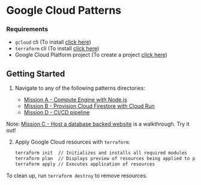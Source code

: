 # Google Cloud Patterns

### Requirements

- `gcloud` cli (To install [click here](https://cloud.google.com/sdk/docs/install))
- `terraform` cli (To install [click here](https://developer.hashicorp.com/terraform/tutorials/gcp-get-started/install-cli))
- Google Cloud Platform project (To create a project [click here](https://cloud.google.com/resource-manager/docs/creating-managing-projects#gcloud))

## Getting Started

1. Navigate to any of the following patterns directories:

   - [Mission A - Compute Engine with Node.js](./low_complexity/)
   - [Mission B - Provision Cloud Firestore with Cloud Run](./medium_complexity/)
   - [Mission D - CI/CD pipeline](./high_complexity/)

  Note: [Mission C - Host a database backed website](https://console.cloud.google.com/welcome?walkthrough_id=sql--mysql--quickstart-cloud-run) is a walkthrough. Try it out!

2. Apply Google Cloud resources with `terraform`:

   ```bash
   terraform init  // Initializes and installs all required modules
   terraform plan  // Displays preview of resources being applied to project
   terraform apply // Executes application of resources
   ```

To clean up, run `terraform destroy` to remove resources.
